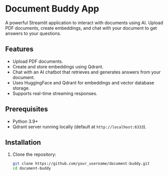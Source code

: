 # Document Buddy App

A powerful Streamlit application to interact with documents using AI. Upload PDF documents, create embeddings, and chat with your document to get answers to your questions.

## Features
- Upload PDF documents.
- Create and store embeddings using Qdrant.
- Chat with an AI chatbot that retrieves and generates answers from your document.
- Uses HuggingFace and Qdrant for embeddings and vector database storage.
- Supports real-time streaming responses.

## Prerequisites
- Python 3.9+
- Qdrant server running locally (default at `http://localhost:6333`).

## Installation

1. Clone the repository:
   ```bash
   git clone https://github.com/your_username/document-buddy.git
   cd document-buddy
